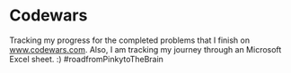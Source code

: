 # Codewars

Tracking my progress for the completed problems that I finish on www.codewars.com. Also, I am tracking my journey through an Microsoft Excel sheet. :) #roadfromPinkytoTheBrain
